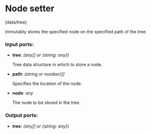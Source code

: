# Node setter

[data/tree]

Immutably stores the specified node on the specified path of the tree.

### Input ports:

* __tree__: _(any[] or {string: any})_

    Tree data structure in which to store a node.



* __path__: _(string or number)[]_

    Specifies the location of the node.



* __node__: _any_

    The node to be stored in the tree.



### Output ports:

* __tree__: _(any[] or {string: any})_



